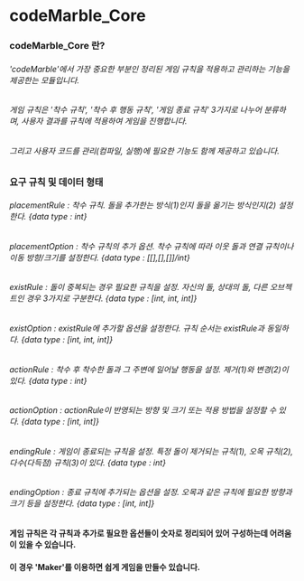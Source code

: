 # codeMarble_Core

<H3>codeMarble_Core 란?
<H6>'codeMarble'에서 가장 중요한 부분인 정리된 게임 규칙을 적용하고 관리하는 기능을 제공한는 모듈입니다.
<H6>게임 규칙은 '착수 규칙', '착수 후 행동 규칙', '게임 종료 규칙' 3가지로 나누어 분류하며, 사용자 결과를 규칙에 적용하여 게임을 진행합니다.
<H6>그리고 사용자 코드를 관리(컴파일, 실행)에 필요한 기능도 함께 제공하고 있습니다.
<br>

<H3>요구 규칙 및 데이터 형태

<H6> placementRule : 착수 규칙. 돌을 추가한는 방식(1)인지 돌을 옮기는 방식인지(2) 설정한다. {data type : int}
<H6> placementOption : 착수 규칙의 추가 옵션. 착수 규칙에 따라 이웃 돌과 연결 규칙이나 이동 방향/크기를 설정한다. {data type : [[],[],[]]/int}
<H6> existRule : 돌이 중복되는 경우 필요한 규칙을 설정. 자신의 돌, 상대의 돌, 다른 오브젝트인 경우 3가지로 구분한다. {data type : [int, int, int]}
<H6> existOption : existRule에 추가할 옵션을 설정한다. 규칙 순서는 existRule과 동일하다. {data type : [int, int, int]}
<H6> actionRule : 착수 후 착수한 돌과 그 주변에 일어날 행동을 설정. 제거(1)와 변경(2)이 있다. {data type : int}
<H6> actionOption : actionRule이 반영되는 방향 및 크기 또는 적용 방법을 설정할 수 있다. {data type : [int, int]}
<H6> endingRule : 게임이 종료되는 규칙을 설정. 특정 돌이 제거되는 규칙(1), 오목 규칙(2), 다수(다득점) 규칙(3)이 있다. {data type : int}
<H6> endingOption : 종료 규칙에 추가되는 옵션을 설정. 오목과 같은 규칙에 필요한 방향과 크기 등을 설정한다. {data type : [int, int]}

<br>
<H4> 게임 규칙은 각 규칙과 추가로 필요한 옵션들이 숫자로 정리되어 있어 구성하는데 어려움이 있을 수 있습니다.
<H4> 이 경우 'Maker'를 이용하면 쉽게 게임을 만들수 있습니다.
                    
